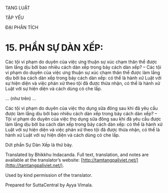  

TẠNG LUẬT

TẬP YẾU

ĐẠI PHÂN TÍCH

# 15\. PHẦN SỰ DÀN XẾP:

Các tội vi phạm do duyên của việc ưng thuận sự xúc chạm thân thể được làm lắng dịu bởi bao nhiêu cách dàn xếp trong bảy cách dàn xếp? – Các tội vi phạm do duyên của việc ưng thuận sự xúc chạm thân thể được làm lắng dịu bởi ba cách dàn xếp trong bảy cách dàn xếp: có thể là hành xử Luật với sự hiện diện và việc phán xử theo tội đã được thừa nhận, có thể là hành xử Luật với sự hiện diện và cách dùng cỏ che lấp.

… (như trên) …

Các tội vi phạm do duyên của việc thọ dụng sữa đông sau khi đã yêu cầu được làm lắng dịu bởi bao nhiêu cách dàn xếp trong bảy cách dàn xếp? – Tội vi phạm do duyên của việc thọ dụng sữa đông sau khi đã yêu cầu được làm lắng dịu bởi ba cách dàn xếp trong bảy cách dàn xếp: có thể là hành xử Luật với sự hiện diện và việc phán xử theo tội đã được thừa nhận, có thể là hành xử Luật với sự hiện diện và cách dùng cỏ che lấp.

Dứt phần Sự Dàn Xếp là thứ bảy.

Translated by Bhikkhu Indacanda. Full text, translation, and notes are available at the translator’s website: [http://tamtangpaliviet.net/](http://tamtangpaliviet.net/).

Used by kind permission of the translator.

Prepared for SuttaCentral by Ayya Vimala.